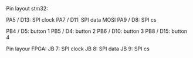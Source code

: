 Pin layout stm32:

PA5 / D13: SPI clock
PA7 / D11: SPI data MOSI
PA9 / D8: SPI cs

PB4 / D5: button 1
PB5 / D4: button 2
PB6 / D10: button 3
PB8 / D15: button 4


Pin layour FPGA:
JB 7: SPI clock
JB 8: SPI data
JB 9: SPI cs
